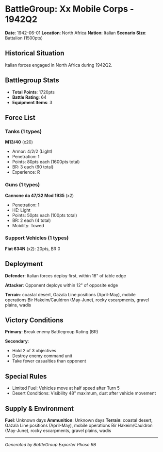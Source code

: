 # BattleGroup: Xx Mobile Corps - 1942Q2

**Date**: 1942-06-01
**Location**: North Africa
**Nation**: Italian
**Scenario Size**: Battalion (1500pts)

## Historical Situation

Italian forces engaged in North Africa during 1942Q2.

## Battlegroup Stats

- **Total Points**: 1720pts
- **Battle Rating**: 64
- **Equipment Items**: 3

## Force List

### Tanks (1 types)

**M13/40** (x20)
- Armor: 4/2/2 (Light)
- Penetration: 1
- Points: 80pts each (1600pts total)
- BR: 3 each (60 total)
- Experience: R

### Guns (1 types)

**Cannone da 47/32 Mod 1935** (x2)
- Penetration: 1
- HE: Light
- Points: 50pts each (100pts total)
- BR: 2 each (4 total)
- Mobility: Towed

### Support Vehicles (1 types)

**Fiat 634N** (x2): 20pts, BR 0

## Deployment

**Defender**: Italian forces deploy first, within 18" of table edge

**Attacker**: Opponent deploys within 12" of opposite edge

**Terrain**: coastal desert, Gazala Line positions (April-May), mobile operations Bir Hakeim/Cauldron (May-June), rocky escarpments, gravel plains, wadis

## Victory Conditions

**Primary**: Break enemy Battlegroup Rating (BR)

**Secondary**:
- Hold 2 of 3 objectives
- Destroy enemy command unit
- Take fewer casualties than opponent

## Special Rules

- Limited Fuel: Vehicles move at half speed after Turn 5
- Desert Conditions: Visibility 48" maximum, dust after vehicle movement

## Supply & Environment

**Fuel**: Unknown days
**Ammunition**: Unknown days
**Terrain**: coastal desert, Gazala Line positions (April-May), mobile operations Bir Hakeim/Cauldron (May-June), rocky escarpments, gravel plains, wadis

---

*Generated by BattleGroup Exporter Phase 9B*
